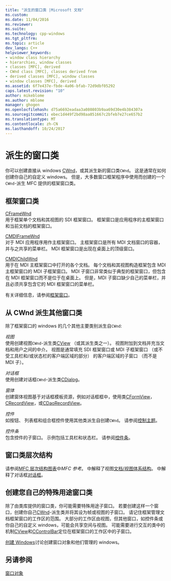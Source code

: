 ```yaml
---
title: "派生的窗口类 |Microsoft 文档"
ms.custom: 
ms.date: 11/04/2016
ms.reviewer: 
ms.suite: 
ms.technology: cpp-windows
ms.tgt_pltfrm: 
ms.topic: article
dev_langs: C++
helpviewer_keywords:
- window class hierarchy
- hierarchies, window classes
- classes [MFC], derived
- CWnd class [MFC], classes derived from
- derived classes [MFC], window classes
- window classes [MFC], derived
ms.assetid: 6f7e437e-fbde-4a06-bfab-72d9dbf05292
caps.latest.revision: "10"
author: mikeblome
ms.author: mblome
manager: ghogen
ms.openlocfilehash: d75a6692eadaa3a080803b9aa69d30e4b384307a
ms.sourcegitcommit: ebec1d449f2bd98aa851667c2bfeb7e27ce657b2
ms.translationtype: MT
ms.contentlocale: zh-CN
ms.lasthandoff: 10/24/2017
---
```

# <a name="derived-window-classes"></a>派生的窗口类
你可以创建直接从 windows [CWnd](../mfc/reference/cwnd-class.md)，或其派生新的窗口类`CWnd`。 这是通常在如何创建你自己的自定义 windows。 但是，大多数窗口框架程序中使用而创建的一个`CWnd`-派生 MFC 提供的框架窗口类。  
  
## <a name="frame-window-classes"></a>框架窗口类  
 [CFrameWnd](../mfc/reference/cframewnd-class.md)  
 用于框架单个文档和其视图的 SDI 框架窗口。 框架窗口是应用程序的主框架窗口和当前文档的框架窗口。  
  
 [CMDIFrameWnd](../mfc/reference/cmdiframewnd-class.md)  
 对于 MDI 应用程序用作主框架窗口。 主框架窗口是所有 MDI 文档窗口的容器，并与之共享的菜单栏。 MDI 框架窗口是出现在桌面上的顶级窗口。  
  
 [CMDIChildWnd](../mfc/reference/cmdichildwnd-class.md)  
 用于在 MDI 主框架窗口中打开的各个文档。 每个文档和其视图构造框架包含 MDI 主框架窗口的 MDI 子框架窗口。 MDI 子窗口非常类似于典型的框架窗口，但包含在 MDI 框架窗口而不是位于在桌面上。 但是，MDI 子窗口缺少自己的菜单栏，并且必须共享包含它的 MDI 框架窗口的菜单栏。  
  
 有关详细信息，请参阅[框架窗口](../mfc/frame-windows.md)。  
  
## <a name="other-window-classes-derived-from-cwnd"></a>从 CWnd 派生其他窗口类  
 除了框架窗口的 windows 的几个其他主要类别派生自`CWnd`:  
  
 *视图*  
 使用创建视图`CWnd`-派生类[CView](../mfc/reference/cview-class.md) （或其派生类之一）。 视图附加到文档并充当文档和用户之间的中介。 视图是通常填充 SDI 框架窗口或 MDI 子框架窗口 （或不受工具栏和/或状态栏的客户端区域的部分） 的客户端区域的子窗口 （而不是 MDI 子）。  
  
 *对话框*  
 使用创建对话框`CWnd`-派生类[CDialog](../mfc/reference/cdialog-class.md)。  
  
 *窗体*  
 创建窗体视图基于对话框模板资源，例如对话框框中，使用类[CFormView](../mfc/reference/cformview-class.md)， [CRecordView](../mfc/reference/crecordview-class.md)，或[CDaoRecordView](../mfc/reference/cdaorecordview-class.md)。  
  
 *控件*  
 如按钮、 列表框和组合框控件使用其他类派生自创建`CWnd`。 请参阅[控制主题](../mfc/controls-mfc.md)。  
  
 *控件条*  
 包含控件的子窗口。 示例包括工具栏和状态栏。 请参阅[控件条](../mfc/control-bars.md)。  
  
## <a name="window-class-hierarchy"></a>窗口类层次结构  
 请参阅[MFC 层次结构图表](../mfc/hierarchy-chart.md)中*MFC 参考*。 中解释了视图[文档/视图体系结构](../mfc/document-view-architecture.md)。 中解释了对话框[对话框](../mfc/dialog-boxes.md)。  
  
## <a name="creating-your-own-special-purpose-window-classes"></a>创建您自己的特殊用途窗口类  
 除了由类库提供的窗口类，你可能需要特殊用途子窗口。 若要创建这样一个窗口，创建你自己[CWnd](../mfc/reference/cwnd-class.md)-派生类并将其设为帧或视图的子窗口。 请记住框架管理文档框架窗口的工作区的范围。 大部分的工作区由视图，但其他窗口，如控件条或你自己的自定义 windows，可能会共享空间与视图。 可能需要进行交互的类中的机制[CView](../mfc/reference/cview-class.md)和[CControlBar](../mfc/reference/ccontrolbar-class.md)定位在框架窗口的工作区中的子窗口。  
  
 [创建 Windows](../mfc/creating-windows.md)讨论创建窗口对象和他们管理的 windows。  
  
## <a name="see-also"></a>另请参阅  
 [窗口对象](../mfc/window-objects.md)


